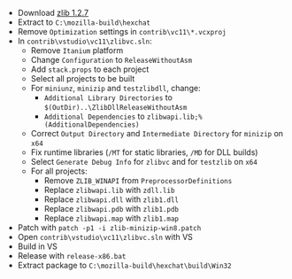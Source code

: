  * Download [zlib 1.2.7](http://zlib.net/zlib127.zip)
 * Extract to `C:\mozilla-build\hexchat`
 * Remove `Optimization` settings in `contrib\vc11\*.vcxproj`
 * In `contrib\vstudio\vc11\zlibvc.sln`:
	* Remove `Itanium` platform
	* Change `Configuration` to `ReleaseWithoutAsm`
	* Add `stack.props` to each project
	* Select all projects to be built
	* For `miniunz`, `minizip` and `testzlibdll`, change:
		* `Additional Library Directories` to `$(OutDir)..\ZlibDllReleaseWithoutAsm`
		* `Additional Dependencies` to `zlibwapi.lib;%(AdditionalDependencies)`
	* Correct `Output Directory` and `Intermediate Directory` for `minizip` on `x64`
	* Fix runtime libraries (`/MT` for static libraries, `/MD` for DLL builds)
	* Select `Generate Debug Info` for `zlibvc` and for `testzlib` on `x64`
	* For all projects:
		* Remove `ZLIB_WINAPI` from `PreprocessorDefinitions`
		* Replace `zlibwapi.lib` with `zdll.lib`
		* Replace `zlibwapi.dll` with `zlib1.dll`
		* Replace `zlibwapi.pdb` with `zlib1.pdb`
		* Replace `zlibwapi.map` with `zlib1.map`
 * Patch with `patch -p1 -i zlib-minizip-win8.patch`
 * Open `contrib\vstudio\vc11\zlibvc.sln` with VS
 * Build in VS
 * Release with `release-x86.bat`
 * Extract package to `C:\mozilla-build\hexchat\build\Win32`

